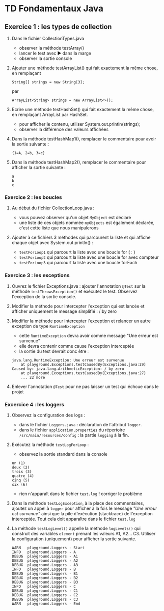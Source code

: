 # TD Fondamentaux Java
## Exercice 1 : les types de collection
1. Dans le fichier CollectionTypes.java
    * observer la méthode testArray()
    * lancer le test avec ▶ dans la marge
    * observer la sortie console
2. Ajouter une méthode testArrayList() qui fait exactement la même chose, en remplaçant

    ```
    String[] strings = new String[3];
    ```

    par

    ```
    ArrayList<String> strings = new ArrayList<>();
    ```
    
3. Ecrire une méthode testHashSet() qui fait exactement la même chose, en remplaçant ArrayList par HashSet.
    * pour afficher le contenu, utiliser System.out.println(strings);
    * observer la différence des valeurs affichées

4. Dans la méthode testHashMap1(), remplacer le commentaire pour avoir la sortie suivante :
    ```
    {1=A, 2=b, 3=c}  
    ```
5. Dans la méthode testHashMap2(), remplacer le commentaire pour afficher la sortie suivante :
    ```
    a    
    b    
    c   
    ``` 
    
### Exercice 2 : les boucles

1. Au début du fichier CollectionLoop.java :
    * vous pouvez observer qu'un objet ```MyObject``` est déclaré
    * une liste de ces objets nommée ```myObjects``` est également déclarée, c'est cette liste que nous manipulerons

2. Ajouter à ce fichiers 3 méthodes qui parcourent la liste et qui affiche chaque objet avec System.out.println() :
    * ```testForLoop1``` qui parcourt la liste avec une boucle for ( : )
    * ```testForLoop2``` qui parcourt la liste avec une boucle for avec compteur
    * ```testForLoop3``` qui parcourt la liste avec une boucle forEach

### Exercice 3 : les exceptions

1. Ouvrez le fichier Exceptions.java : ajouter l'annotation ```@Test``` sur la méthode ```testThrowsException()``` et exécutez le test. Observez l'exception de la sortie console.
2. Modifier la méthode pour intercepter l'exception qui est lancée et afficher uniquement le message simplifié :
/ by zero
3. Modifier la méthode pour intercepter l'exception et relancer un autre exception de type ```RuntimeException```
    * cette ```RuntimeException``` devra avoir comme message "Une erreur est survenue"
    * elle devra contenir comme cause l'exception interceptée
    * la sortie du test devrait donc être :
 
    ```
    java.lang.RuntimeException: Une erreur est survenue
        at playground.Exceptions.testCausedBy(Exceptions.java:29)
    Caused by: java.lang.ArithmeticException: / by zero
        at playground.Exceptions.testCausedBy(Exceptions.java:27)
        ... 22 more
    ```
4. Enlever l'annotation ```@Test``` pour ne pas laisser un test qui échoue dans le projet

### Excercice 4 : les loggers

1. Observez la configuration des logs :
   * dans le fichier ```Loggers.java``` : déclaration de l'attribut ```logger```.
   * dans le fichier ```application.properties``` du répertoire ```/src/main/resources/config``` : la partie ```logging``` à la fin. 
2. Exécutez la méthode ```testLogForLoop``` :
   * observez la sortie standard dans la console

   ```
   un (1)
   deux (2)
   trois (3)
   quatre (4)
   cinq (5)
   six (6)
   ```
   * rien n'apparaît dans le fichier ```test.log``` ! corriger le problème 
3. Dans la méthode ```testLogException```, à la place des commentaires, ajoutez un appel à ```logger``` pour afficher à la fois le message _"Une erreur est survenue"_ ainsi que la pile d'exécution (stacktrace) de l'exception interceptée. Tout cela doit apparaître dans le fichier ```test.log```
4. La méthode ```testLogLevel()``` appelle la méthode ```logLevels()``` qui construit des variables ```element``` prenant les valeurs A1, A2... C3. 
Utiliser la configuration (uniquement) pour afficher la sortie suivante. 

   ```
   WARN   playground.Loggers - Start
   INFO   playground.Loggers - A
   DEBUG  playground.Loggers - A1
   DEBUG  playground.Loggers - A2
   DEBUG  playground.Loggers - A3
   INFO   playground.Loggers - B
   DEBUG  playground.Loggers - B1
   DEBUG  playground.Loggers - B2
   DEBUG  playground.Loggers - B3
   INFO   playground.Loggers - C
   DEBUG  playground.Loggers - C1
   DEBUG  playground.Loggers - C2
   DEBUG  playground.Loggers - C3
   WARN   playground.Loggers - End
   ```
